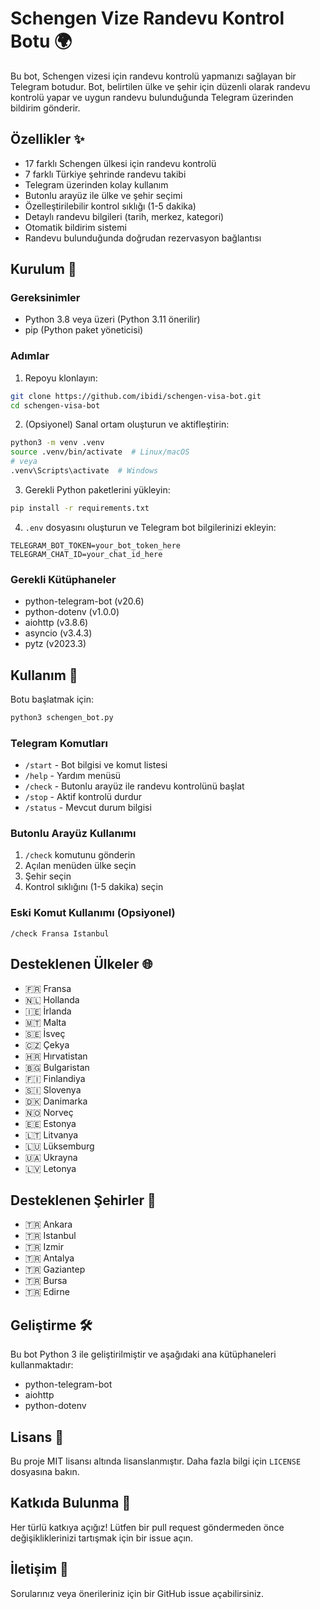 # Schengen Vize Randevu Kontrol Botu 🌍

Bu bot, Schengen vizesi için randevu kontrolü yapmanızı sağlayan bir Telegram botudur. Bot, belirtilen ülke ve şehir için düzenli olarak randevu kontrolü yapar ve uygun randevu bulunduğunda Telegram üzerinden bildirim gönderir.

## Özellikler ✨

- 17 farklı Schengen ülkesi için randevu kontrolü
- 7 farklı Türkiye şehrinde randevu takibi
- Telegram üzerinden kolay kullanım
- Butonlu arayüz ile ülke ve şehir seçimi
- Özelleştirilebilir kontrol sıklığı (1-5 dakika)
- Detaylı randevu bilgileri (tarih, merkez, kategori)
- Otomatik bildirim sistemi
- Randevu bulunduğunda doğrudan rezervasyon bağlantısı

## Kurulum 🚀

### Gereksinimler

- Python 3.8 veya üzeri (Python 3.11 önerilir)
- pip (Python paket yöneticisi)

### Adımlar

1. Repoyu klonlayın:
```bash
git clone https://github.com/ibidi/schengen-visa-bot.git
cd schengen-visa-bot
```

2. (Opsiyonel) Sanal ortam oluşturun ve aktifleştirin:
```bash
python3 -m venv .venv
source .venv/bin/activate  # Linux/macOS
# veya
.venv\Scripts\activate  # Windows
```

3. Gerekli Python paketlerini yükleyin:
```bash
pip install -r requirements.txt
```

4. `.env` dosyasını oluşturun ve Telegram bot bilgilerinizi ekleyin:
```env
TELEGRAM_BOT_TOKEN=your_bot_token_here
TELEGRAM_CHAT_ID=your_chat_id_here
```

### Gerekli Kütüphaneler

- python-telegram-bot (v20.6)
- python-dotenv (v1.0.0)
- aiohttp (v3.8.6)
- asyncio (v3.4.3)
- pytz (v2023.3)

## Kullanım 📱

Botu başlatmak için:
```bash
python3 schengen_bot.py
```

### Telegram Komutları

- `/start` - Bot bilgisi ve komut listesi
- `/help` - Yardım menüsü
- `/check` - Butonlu arayüz ile randevu kontrolünü başlat
- `/stop` - Aktif kontrolü durdur
- `/status` - Mevcut durum bilgisi

### Butonlu Arayüz Kullanımı

1. `/check` komutunu gönderin
2. Açılan menüden ülke seçin
3. Şehir seçin
4. Kontrol sıklığını (1-5 dakika) seçin

### Eski Komut Kullanımı (Opsiyonel)

```
/check Fransa Istanbul
```

## Desteklenen Ülkeler 🌐

- 🇫🇷 Fransa
- 🇳🇱 Hollanda
- 🇮🇪 İrlanda
- 🇲🇹 Malta
- 🇸🇪 İsveç
- 🇨🇿 Çekya
- 🇭🇷 Hırvatistan
- 🇧🇬 Bulgaristan
- 🇫🇮 Finlandiya
- 🇸🇮 Slovenya
- 🇩🇰 Danimarka
- 🇳🇴 Norveç
- 🇪🇪 Estonya
- 🇱🇹 Litvanya
- 🇱🇺 Lüksemburg
- 🇺🇦 Ukrayna
- 🇱🇻 Letonya

## Desteklenen Şehirler 🏢

- 🇹🇷 Ankara
- 🇹🇷 Istanbul
- 🇹🇷 Izmir
- 🇹🇷 Antalya
- 🇹🇷 Gaziantep
- 🇹🇷 Bursa
- 🇹🇷 Edirne

## Geliştirme 🛠

Bu bot Python 3 ile geliştirilmiştir ve aşağıdaki ana kütüphaneleri kullanmaktadır:

- python-telegram-bot
- aiohttp
- python-dotenv

## Lisans 📄

Bu proje MIT lisansı altında lisanslanmıştır. Daha fazla bilgi için `LICENSE` dosyasına bakın.

## Katkıda Bulunma 🤝

Her türlü katkıya açığız! Lütfen bir pull request göndermeden önce değişikliklerinizi tartışmak için bir issue açın.

## İletişim 📧

Sorularınız veya önerileriniz için bir GitHub issue açabilirsiniz.